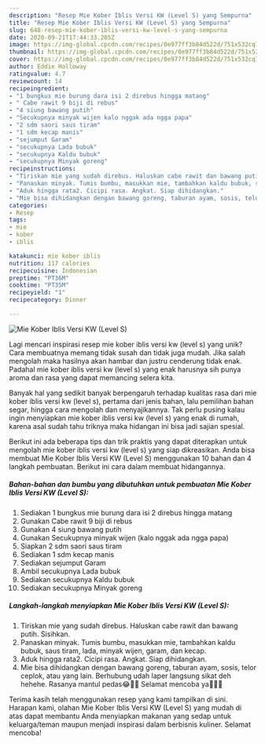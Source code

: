 ```yaml
---
description: "Resep Mie Kober Iblis Versi KW (Level S) yang Sempurna"
title: "Resep Mie Kober Iblis Versi KW (Level S) yang Sempurna"
slug: 648-resep-mie-kober-iblis-versi-kw-level-s-yang-sempurna
date: 2020-09-21T17:44:33.205Z
image: https://img-global.cpcdn.com/recipes/0e977ff3b84d522d/751x532cq70/mie-kober-iblis-versi-kw-level-s-foto-resep-utama.jpg
thumbnail: https://img-global.cpcdn.com/recipes/0e977ff3b84d522d/751x532cq70/mie-kober-iblis-versi-kw-level-s-foto-resep-utama.jpg
cover: https://img-global.cpcdn.com/recipes/0e977ff3b84d522d/751x532cq70/mie-kober-iblis-versi-kw-level-s-foto-resep-utama.jpg
author: Eddie Holloway
ratingvalue: 4.7
reviewcount: 14
recipeingredient:
- "1 bungkus mie burung dara isi 2 direbus hingga matang"
- " Cabe rawit 9 biji di rebus"
- "4 siung bawang putih"
- "Secukupnya minyak wijen kalo nggak ada ngga papa"
- "2 sdm saori saus tiram"
- "1 sdm kecap manis"
- "sejumput Garam"
- "secukupnya Lada bubuk"
- "secukupnya Kaldu bubuk"
- "secukupnya Minyak goreng"
recipeinstructions:
- "Tiriskan mie yang sudah direbus. Haluskan cabe rawit dan bawang putih. Sisihkan."
- "Panaskan minyak. Tumis bumbu, masukkan mie, tambahkan kaldu bubuk, saus tiram, lada, minyak wijen, garam, dan kecap."
- "Aduk hingga rata2. Cicipi rasa. Angkat. Siap dihidangkan."
- "Mie bisa dihidangkan dengan bawang goreng, taburan ayam, sosis, telor ceplok, atau yang lain. Berhubung udah laper langsung sikat deh hehehe. Rasanya mantul pedas😂✌🏻 Selamat mencoba ya🥰🥰🥰"
categories:
- Resep
tags:
- mie
- kober
- iblis

katakunci: mie kober iblis 
nutrition: 117 calories
recipecuisine: Indonesian
preptime: "PT36M"
cooktime: "PT35M"
recipeyield: "1"
recipecategory: Dinner

---
```



![Mie Kober Iblis Versi KW (Level S)](https://img-global.cpcdn.com/recipes/0e977ff3b84d522d/751x532cq70/mie-kober-iblis-versi-kw-level-s-foto-resep-utama.jpg)

Lagi mencari inspirasi resep mie kober iblis versi kw (level s) yang unik? Cara membuatnya memang tidak susah dan tidak juga mudah. Jika salah mengolah maka hasilnya akan hambar dan justru cenderung tidak enak. Padahal mie kober iblis versi kw (level s) yang enak harusnya sih punya aroma dan rasa yang dapat memancing selera kita.

Banyak hal yang sedikit banyak berpengaruh terhadap kualitas rasa dari mie kober iblis versi kw (level s), pertama dari jenis bahan, lalu pemilihan bahan segar, hingga cara mengolah dan menyajikannya. Tak perlu pusing kalau ingin menyiapkan mie kober iblis versi kw (level s) yang enak di rumah, karena asal sudah tahu triknya maka hidangan ini bisa jadi sajian spesial.




Berikut ini ada beberapa tips dan trik praktis yang dapat diterapkan untuk mengolah mie kober iblis versi kw (level s) yang siap dikreasikan. Anda bisa membuat Mie Kober Iblis Versi KW (Level S) menggunakan 10 bahan dan 4 langkah pembuatan. Berikut ini cara dalam membuat hidangannya.

<!--inarticleads1-->

##### Bahan-bahan dan bumbu yang dibutuhkan untuk pembuatan Mie Kober Iblis Versi KW (Level S):

1. Sediakan 1 bungkus mie burung dara isi 2 direbus hingga matang
1. Gunakan  Cabe rawit 9 biji di rebus
1. Gunakan 4 siung bawang putih
1. Gunakan Secukupnya minyak wijen (kalo nggak ada ngga papa)
1. Siapkan 2 sdm saori saus tiram
1. Sediakan 1 sdm kecap manis
1. Sediakan sejumput Garam
1. Ambil secukupnya Lada bubuk
1. Sediakan secukupnya Kaldu bubuk
1. Sediakan secukupnya Minyak goreng




<!--inarticleads2-->

##### Langkah-langkah menyiapkan Mie Kober Iblis Versi KW (Level S):

1. Tiriskan mie yang sudah direbus. Haluskan cabe rawit dan bawang putih. Sisihkan.
1. Panaskan minyak. Tumis bumbu, masukkan mie, tambahkan kaldu bubuk, saus tiram, lada, minyak wijen, garam, dan kecap.
1. Aduk hingga rata2. Cicipi rasa. Angkat. Siap dihidangkan.
1. Mie bisa dihidangkan dengan bawang goreng, taburan ayam, sosis, telor ceplok, atau yang lain. Berhubung udah laper langsung sikat deh hehehe. Rasanya mantul pedas😂✌🏻 Selamat mencoba ya🥰🥰🥰




Terima kasih telah menggunakan resep yang kami tampilkan di sini. Harapan kami, olahan Mie Kober Iblis Versi KW (Level S) yang mudah di atas dapat membantu Anda menyiapkan makanan yang sedap untuk keluarga/teman maupun menjadi inspirasi dalam berbisnis kuliner. Selamat mencoba!
